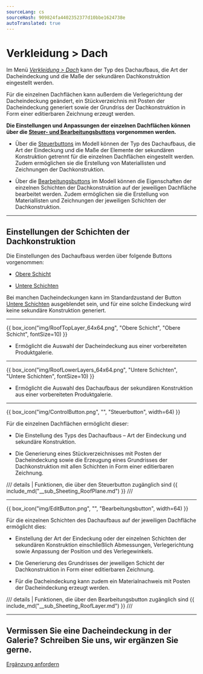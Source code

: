 ```yaml
---
sourceLang: cs
sourceHash: 909824fa4402352377d10bbe1624738e
autoTranslated: true
---
```


# Verkleidung &gt; Dach

<p>Im Menü <u><i>Verkleidung &gt; Dach</i></u> kann der Typ des Dachaufbaus, die Art der Dacheindeckung und die Maße der sekundären Dachkonstruktion eingestellt werden.</p>

<p>Für die einzelnen Dachflächen kann außerdem die Verlegerichtung der Dacheindeckung geändert, ein Stückverzeichnis mit Posten der Dacheindeckung generiert sowie der Grundriss der Dachkonstruktion in Form einer editierbaren Zeichnung erzeugt werden.</p>

<p><b>Die Einstellungen und Anpassungen der einzelnen Dachflächen können über die <u>Steuer- und Bearbeitungsbuttons</u> vorgenommen werden.</b></p>

<ul>
  <li><p>Über die <u>Steuerbuttons</u> im Modell können der Typ des Dachaufbaus, die Art der Eindeckung und die Maße der Elemente der sekundären Konstruktion getrennt für die einzelnen Dachflächen eingestellt werden. Zudem ermöglichen sie die Erstellung von Materiallisten und Zeichnungen der Dachkonstruktion.</p></li>
  <li><p>Über die <u>Bearbeitungsbuttons</u> im Modell können die Eigenschaften der einzelnen Schichten der Dachkonstruktion auf der jeweiligen Dachfläche bearbeitet werden. Zudem ermöglichen sie die Erstellung von Materiallisten und Zeichnungen der jeweiligen Schichten der Dachkonstruktion.</p></li>
</ul>

<hr class="main"> <!-- Vodorovná čára jako oddělovač sekce -->

<h2>Einstellungen der Schichten der Dachkonstruktion</h2>
<p>Die Einstellungen des Dachaufbaus werden über folgende Buttons vorgenommen:</p>

<ul>
  <li><p><u>Obere Schicht</u></p></li>
  <li><p><u>Untere Schichten</u></p></li>
</ul>

<p>
Bei manchen Dacheindeckungen kann im Standardzustand der Button <u>Untere Schichten</u> ausgeblendet sein, und für eine solche Eindeckung wird keine sekundäre Konstruktion generiert.
</p>

<hr> <!-- Vodorovná čára jako oddělovač sekce -->

{{ box_icon("img/RoofTopLayer_64x64.png", "Obere Schicht", "Obere Schicht", fontSize=10) }}
<ul>
  <li><p>Ermöglicht die Auswahl der Dacheindeckung aus einer vorbereiteten Produktgalerie.</p></li>
</ul>

<hr> <!-- Vodorovná čára jako oddělovač sekce -->

{{ box_icon("img/RoofLowerLayers_64x64.png", "Untere Schichten", "Untere Schichten", fontSize=10) }}
<ul>
  <li><p>Ermöglicht die Auswahl des Dachaufbaus der sekundären Konstruktion aus einer vorbereiteten Produktgalerie.</p></li>
</ul>

<hr class="main"> <!-- Vodorovná čára jako oddělovač sekce -->

{{ box_icon("img/ControlButton.png", "", "Steuerbutton", width=64) }}

<p>Für die einzelnen Dachflächen ermöglicht dieser:</p>

<ul>
  <li><p>Die Einstellung des Typs des Dachaufbaus – Art der Eindeckung und sekundäre Konstruktion.</p></li>
  <li><p>Die Generierung eines Stückverzeichnisses mit Posten der Dacheindeckung sowie die Erzeugung eines Grundrisses der Dachkonstruktion mit allen Schichten in Form einer editierbaren Zeichnung.</p></li>
</ul>

/// details | Funktionen, die über den Steuerbutton zugänglich sind
{{ include_md("__sub_Sheeting_RoofPlane.md") }}
///

<hr class="main"> <!-- Vodorovná čára jako oddělovač sekce -->

{{ box_icon("img/EditButton.png", "", "Bearbeitungsbutton", width=64) }}

<p>Für die einzelnen Schichten des Dachaufbaus auf der jeweiligen Dachfläche ermöglicht dies:</p>

<ul>
  <li><p>Einstellung der Art der Eindeckung oder der einzelnen Schichten der sekundären Konstruktion einschließlich Abmessungen, Verlegerichtung sowie Anpassung der Position und des Verlegewinkels.</p></li>
  <li><p>Die Generierung des Grundrisses der jeweiligen Schicht der Dachkonstruktion in Form einer editierbaren Zeichnung.</p></li>
  <li><p>Für die Dacheindeckung kann zudem ein Materialnachweis mit Posten der Dacheindeckung erzeugt werden.</p></li>
</ul>

/// details | Funktionen, die über den Bearbeitungsbutton zugänglich sind
{{ include_md("__sub_Sheeting_RoofLayer.md") }}
///

<hr class="main"> <!-- Vodorovná čára jako oddělovač sekce -->

<h2>Vermissen Sie eine Dacheindeckung in der Galerie? Schreiben Sie uns, wir ergänzen Sie gerne.</h2>
<a href="mailto:jiri.podval@histruct.com?subject=Dotaz na HiStruct konfigurátor budov" class="btn">
  Ergänzung anfordern
</a>

<!-- product: HiStruct Roofs -->